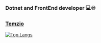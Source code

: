 ### Dotnet and FrontEnd developer 💻♾️
### [Temzio](https://temzio.ir)
[![Top Langs](https://github-readme-stats.vercel.app/api/top-langs/?username=sseeyyeedd&show_icons=true&theme=transparent&layout=compact)](https://github.com/sseeyyeedd/sseeyyeedd)

<!--
**sseeyyeedd/sseeyyeedd** is a ✨ _special_ ✨ repository because its `README.md` (this file) appears on your GitHub profile.

Here are some ideas to get you started:

- 🔭 I’m currently working on ...
- 🌱 I’m currently learning ...
- 👯 I’m looking to collaborate on ...
- 🤔 I’m looking for help with ...
- 💬 Ask me about ...
- 📫 How to reach me: ...
- 😄 Pronouns: ...
- ⚡ Fun fact: ...
-->
